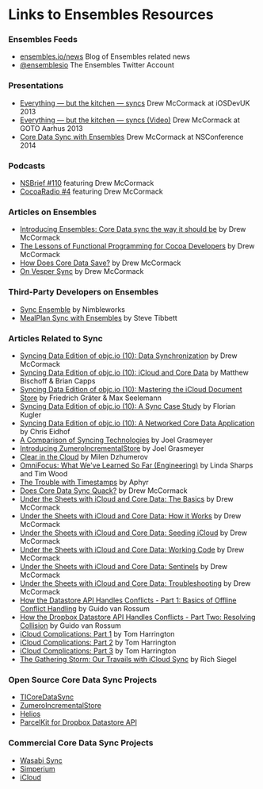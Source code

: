 # Links to Ensembles Resources

### Ensembles Feeds
* [ensembles.io/news](http://www.ensembles.io/news/) Blog of Ensembles related news
* [@ensemblesio](http://twitter.com/ensemblesio) The Ensembles Twitter Account

### Presentations
* [Everything — but the kitchen — syncs](http://www.iosdevuk.com/talks/) Drew McCormack at iOSDevUK 2013
* [Everything — but the kitchen — syncs (Video)](http://gotocon.com/video) Drew McCormack at GOTO Aarhus 2013
* [Core Data Sync with Ensembles](http://vimeo.com/95398295) Drew McCormack at NSConference 2014

### Podcasts
* [NSBrief #110](http://nsbrief.com/110-drew-mccormack/) featuring Drew McCormack
* [CocoaRadio #4](http://carpeaqua.com/cocoaradio/#04) featuring Drew McCormack

### Articles on Ensembles
* [Introducing Ensembles: Core Data sync the way it should be](http://mentalfaculty.tumblr.com/post/62909673342/introducing-ensembles-core-data-sync-the-way-it-should) by Drew McCormack
* [The Lessons of Functional Programming for Cocoa Developers](http://mentalfaculty.tumblr.com/post/64952009090/the-lessons-of-functional-programming-for-cocoa) by Drew McCormack
* [How Does Core Data Save?](http://mentalfaculty.tumblr.com/post/65682908577/how-does-core-data-save) by Drew McCormack
* [On Vesper Sync](http://mentalfaculty.tumblr.com/post/66955072014/on-vesper-sync) by Drew McCormack

### Third-Party Developers on Ensembles
* [Sync Ensemble](http://nimbleworks.co.uk/blog/sync-ensemble) by Nimbleworks
* [MealPlan Sync with Ensembles](http://blog.stevex.net/2014/03/mealplan-sync-with-ensembles/) by Steve Tibbett

### Articles Related to Sync
* [Syncing Data Edition of objc.io (10): Data Synchronization](http://www.objc.io/issue-10/data-synchronization.html) by Drew McCormack
* [Syncing Data Edition of objc.io (10): iCloud and Core Data](http://www.objc.io/issue-10/icloud-core-data.html) by Matthew Bischoff &amp; Brian Capps
* [Syncing Data Edition of objc.io (10): Mastering the iCloud Document Store](http://www.objc.io/issue-10/icloud-document-store.html) by  Friedrich Gräter &amp; Max Seelemann
* [Syncing Data Edition of objc.io (10): A Sync Case Study](http://www.objc.io/issue-10/sync-case-study.html) by Florian Kugler
* [Syncing Data Edition of objc.io (10): A Networked Core Data Application](http://www.objc.io/issue-10/networked-core-data-application.html) by Chris Eidhof
* [A Comparison of Syncing Technologies](http://grasmeyer.com/blog/2013/10/8/a-comparison-of-syncing-technologies) by Joel Grasmeyer
* [Introducing ZumeroIncrementalStore](http://grasmeyer.com/blog/2013/10/8/introducing-zumeroincrementalstore) by Joel Grasmeyer
* [Clear in the Cloud](http://blog.helftone.com/clear-in-the-icloud/) by Milen Dzhumerov
* [OmniFocus: What We've Learned So Far (Engineering)](http://www.omnigroup.com/blog/OmniFocus_What_Weve_Learned_So_Far_Engineering) by Linda Sharps and Tim Wood
* [The Trouble with Timestamps](http://aphyr.com/posts/299-the-trouble-with-timestamps) by Aphyr
* [Does Core Data Sync Quack?](http://mentalfaculty.tumblr.com/post/51143164677/does-core-data-sync-quack) by Drew McCormack
* [Under the Sheets with iCloud and Core Data: The Basics](http://mentalfaculty.tumblr.com/post/23163747823/under-the-sheets-with-icloud-and-core-data-the-basics) by Drew McCormack
* [Under the Sheets with iCloud and Core Data: How it Works](http://mentalfaculty.tumblr.com/post/23231176783/under-the-sheets-with-icloud-and-core-data-how-it) by Drew McCormack
* [Under the Sheets with iCloud and Core Data: Seeding iCloud](http://mentalfaculty.tumblr.com/post/23788055417/under-the-sheets-with-icloud-and-core-data-seeding) by Drew McCormack
* [Under the Sheets with iCloud and Core Data: Working Code](http://mentalfaculty.tumblr.com/post/24009617665/under-the-sheets-with-icloud-and-core-data-working) by Drew McCormack
* [Under the Sheets with iCloud and Core Data: Sentinels](http://mentalfaculty.tumblr.com/post/24692275202/under-the-sheets-with-icloud-and-core-data-sentinels) by Drew McCormack
* [Under the Sheets with iCloud and Core Data: Troubleshooting](http://mentalfaculty.tumblr.com/post/25241910449/under-the-sheets-with-icloud-and-core-data) by Drew McCormack
* [How the Datastore API Handles Conflicts - Part 1: Basics of Offline Conflict Handling](https://www.dropbox.com/developers/blog/48/how-the-datastore-api-handles-conflicts-part-1-basics-of-offline-conflict-handling) by Guido van Rossum
* [How the Dropbox Datastore API Handles Conflicts - Part Two: Resolving Collision](https://www.dropbox.com/developers/blog/56/how-the-dropbox-datastore-api-handles-conflicts-part-two-resolving-collisions) by Guido van Rossum
* [iCloud Complications: Part 1](http://www.atomicbird.com/icloud-complications) by Tom Harrington
* [iCloud Complications: Part 2](http://www.atomicbird.com/blog/icloud-complications-part-2) by Tom Harrington
* [iCloud Complications: Part 3](http://www.atomicbird.com/blog/icloud-complications-part-3) by Tom Harrington
* [The Gathering Storm: Our Travails with iCloud Sync](http://rms2.tumblr.com/post/46505165521/the-gathering-storm-our-travails-with-icloud-sync) by Rich Siegel

### Open Source Core Data Sync Projects
* [TICoreDataSync](https://github.com/nothirst/TICoreDataSync)
* [ZumeroIncrementalStore](https://github.com/grasmeyer/ZumeroIncrementalStore)
* [Helios](http://helios.io)
* [ParcelKit for Dropbox Datastore API](https://github.com/overcommitted/ParcelKit)

### Commercial Core Data Sync Projects
* [Wasabi Sync](http://www.wasabisync.com)
* [Simperium](https://simperium.com)
* [iCloud](https://developer.apple.com/library/ios/documentation/General/Conceptual/iCloudDesignGuide/Chapters/DesignForCoreDataIniCloud.html)

